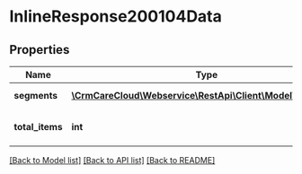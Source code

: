 # InlineResponse200104Data

## Properties
Name | Type | Description | Notes
------------ | ------------- | ------------- | -------------
**segments** | [**\CrmCareCloud\Webservice\RestApi\Client\Model\Segment[]**](Segment.md) | List of all segments | [optional] 
**total_items** | **int** | Count of all found segments | [optional] 

[[Back to Model list]](../../README.md#documentation-for-models) [[Back to API list]](../../README.md#documentation-for-api-endpoints) [[Back to README]](../../README.md)

